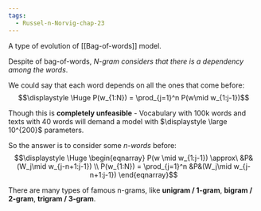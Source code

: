 ```yaml
---
tags:
  - Russel-n-Norvig-chap-23
---
```

A type of evolution of [[Bag-of-words]] model.

Despite of bag-of-words, *N-gram considers that there is a dependency among the words*.

We could say that each word depends on all the ones that come before:
$$\displaystyle \Huge P(w_{1:N}) = \prod_{j=1}^n P(w\mid w_{1:j-1})$$

Though this is **completely unfeasible** - Vocabulary with 100k words and texts with 40 words will demand a model with $\displaystyle \large 10^{200}$ parameters.


So the answer is to consider some *n-words* before:
$$\displaystyle \Huge \begin{eqnarray} 
P(w \mid w_{1:j-1}) \approx\ &P&(W_j\mid w_{j-n+1:j-1}) \\
P(w_{1:N}) = \prod_{j=1}^n &P&(W_j\mid w_{j-n+1:j-1})
\end{eqnarray}$$

There are many types of famous n-grams, like **unigram / 1-gram**, **bigram / 2-gram**, **trigram / 3-gram**.